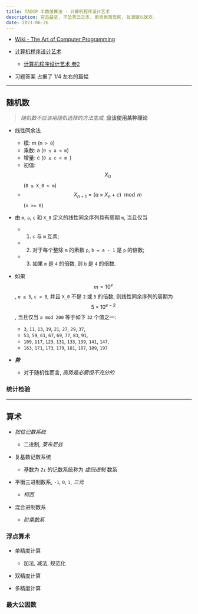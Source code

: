 ```yaml
---
title: TAOCP 半数值算法 - 计算机程序设计艺术
description: 穷且益坚, 不坠青云之志. 酌贪泉而觉爽, 处涸辙以犹欢.
date: 2021-06-26
---
```


* [Wiki - The Art of Computer Programming](https://en.wikipedia.org/wiki/The_Art_of_Computer_Programming)

* [计算机程序设计艺术](https://book.douban.com/series/46236)
  - [计算机程序设计艺术 卷2](https://book.douban.com/subject/26850558/)

* 习题答案 占据了 1/4 左右的篇幅

------------------

## 随机数

> *随机数不应该用随机选择的方法生成*, **应该使用某种理论**

* 线性同余法
  - 模:   m  (`m > 0`)
  - 乘数: a  (`0 ≤ a < m`)
  - 增量: c  (`0 ≤ c < m `)
  - 初值: $$ X_0 $$ (`0 ≤ X_0 < m`)
  - $$ X_{n+1} = (a \times X_{n} + c) \mod m $$ (`n >= 0`)

* 由 `m`, `a`, `c` 和 `X_0` 定义的线性同余序列具有周期 `m`, 当且仅当
  - 1. `c` 与 `m` 互素;
  - 2. 对于每个整除 `m` 的素数 `p`, `b = a - 1` 是 `p` 的倍数;
  - 3. 如果 `m` 是 `4` 的倍数, 则 `b` 是 `4` 的倍数.

* 如果 $$ m = 10^e $$, `e ≥ 5`, `c = 0`, 并且 `X_0` 不是 `2` 或 `5` 的倍数,
  则线性同余序列的周期为 $$ 5 \times 10^{e-2} $$,
  当且仅当 `a mod 200` 等于如下 `32` 个值之一:
  -  `3`, `11`, `13`, `19`, `21`, `27`, `29`, `37`,
  - `53`, `59`, `61`, `67`, `69`, `77`, `83`, `91`,
  - `109`, `117`, `123`, `131`, `133`, `139`, `141`, `147`,
  - `163`, `171`, `173`, `179`, `181`, `187`, `189`, `197`

* ***势***
  - 对于随机性而言, *高势是必要但不充分的*

### 统计检验

------------------

## 算术

* *按位记数系统*
  - 二进制, *莱布尼兹*

* 复基数记数系统
  - 基数为 *`2i`* 的记数系统称为 *虚四进制* 数系

* 平衡三进制数系, `-1`, `0`, `1`, *三元*
  - *柯西*

* 混合进制数系
  - *阶乘数系*

### 浮点算术

* 单精度计算
  - 加法, 减法, 规范化

* 双精度计算

* 多精度计算

### 最大公因数
